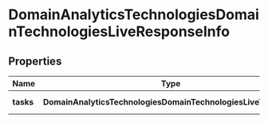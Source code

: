 # DomainAnalyticsTechnologiesDomainTechnologiesLiveResponseInfo

## Properties

| Name | Type | Description | Notes |
|------------ | ------------- | ------------- | -------------|
**tasks** | **DomainAnalyticsTechnologiesDomainTechnologiesLiveTaskInfo[]** | array of tasks |[optional]|